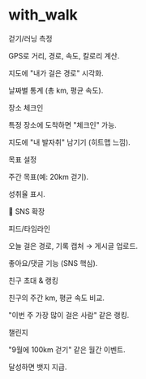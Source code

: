 # with_walk

걷기/러닝 측정

GPS로 거리, 경로, 속도, 칼로리 계산.

지도에 "내가 걸은 경로" 시각화.

날짜별 통계 (총 km, 평균 속도).

장소 체크인

특정 장소에 도착하면 "체크인" 가능.

지도에 "내 발자취" 남기기 (히트맵 느낌).

목표 설정

주간 목표(예: 20km 걷기).

성취율 표시.

🤝 SNS 확장

피드/타임라인

오늘 걸은 경로, 기록 캡처 → 게시글 업로드.

좋아요/댓글 기능 (SNS 핵심).

친구 초대 & 랭킹

친구의 주간 km, 평균 속도 비교.

"이번 주 가장 많이 걸은 사람" 같은 랭킹.

챌린지

"9월에 100km 걷기" 같은 월간 이벤트.

달성하면 뱃지 지급.
